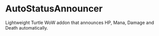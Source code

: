 # AutoStatusAnnouncer
Lightweight Turtle WoW addon that announces HP, Mana, Damage and Death automatically.
